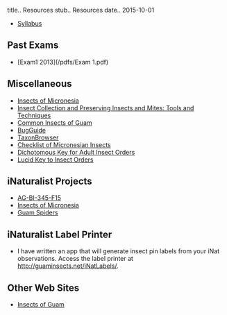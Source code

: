 title.. Resources
stub.. Resources
date.. 2015-10-01

* [Syllabus](/ALBI345F17-syllabus.pdf)

## Past Exams
* [Exam1 2013](/pdfs/Exam 1.pdf)

## Miscellaneous
* [Insects of Micronesia](http://hbs.bishopmuseum.org/pubs-online/iom.html)
* [Insect Collection and Preserving Insects and Mites: Tools and Techniques](pdfs/collpres.pdf)
* [Common Insects of Guam](pdfs/common-insects-of-guam.pdf)
* [BugGuide](http://bugguide.net)
* [TaxonBrowser](http://guaminsects.net/taxonBrowser)
* [Checklist of Micronesian Insects](http://guaminsects.net/mad/CheckList2.htm)
* [Dichotomous Key for Adult Insect Orders](pdfs/Dichotomous_Key_for_Adult_Insect_Orders.pdf)
* [Lucid Key to Insect Orders](http://keys.lucidcentral.org/key-server/player.jsp?keyId=1)

## iNaturalist Projects
* [AG-BI-345-F15](http://www.inaturalist.org/projects/ag-bi-345-f15)
* [Insects of Micronesia](http://www.inaturalist.org/projects/insects-of-micronesia)
* [Guam Spiders](http://www.inaturalist.org/projects/guam-spiders)

## iNaturalist Label Printer
* I have written an app that will generate insect pin labels from your iNat observations.
Access the label printer at <http://guaminsects.net/iNatLabels/>.

## Other Web Sites
* [Insects of Guam](http://guaminsects.myspecies.info)
